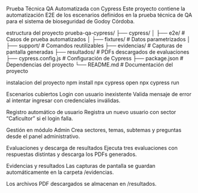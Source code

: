 Prueba Técnica QA Automatizada con Cypress
Este proyecto contiene la automatización E2E de los escenarios definidos en la prueba técnica de QA para el sistema de bioseguridad de Godoy Córdoba.

estructura del proyecto 
prueba-qa-cypress/
├── cypress/
│   ├── e2e/               # Casos de prueba automatizados
│   ├── fixtures/          # Datos parametrizados
│   ├── support/           # Comandos reutilizables
├── evidencias/            # Capturas de pantalla generadas
├── resultados/            # PDFs descargados de evaluaciones
├── cypress.config.js      # Configuración de Cypress
├── package.json           # Dependencias del proyecto
└── README.md              # Documentación del proyecto

instalacion del proyecto 
npm install
npx cypress open
npx cypress run

Escenarios cubiertos
Login con usuario inexistente Valida mensaje de error al intentar ingresar con credenciales inválidas.

Registro automático de usuario Registra un nuevo usuario con sector “Caficultor” si el login falla.

Gestión en módulo Admin Crea sectores, temas, subtemas y preguntas desde el panel administrativo.

Evaluaciones y descarga de resultados Ejecuta tres evaluaciones con respuestas distintas y descarga los PDFs generados.

Evidencias y resultados
Las capturas de pantalla se guardan automáticamente en la carpeta /evidencias.

Los archivos PDF descargados se almacenan en /resultados.

